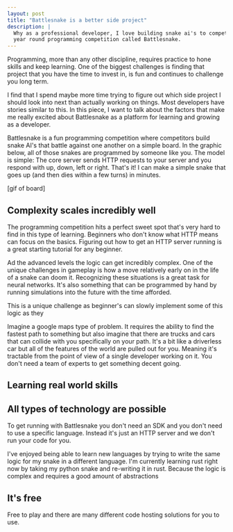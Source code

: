 ```yaml
---
layout: post
title: "Battlesnake is a better side project"
description: |
  Why as a professional developer, I love building snake ai's to compete in a
  year round programming competition called Battlesnake.
---
```


Programming, more than any other discipline, requires practice to hone skills
and keep learning. One of the biggest challenges is finding that project that
you have the time to invest in, is fun and continues to challenge you long
term.

I find that I spend maybe more time trying to figure out which side project I
should look into next than actually working on things. Most developers have
stories similar to this. In this piece, I want to talk about the factors that
make me really excited about Battlesnake as a platform for learning and growing
as a developer.

Battlesnake is a fun programming competition where competitors build snake AI's
that battle against one another on a simple board. In the graphic below, all of
those snakes are programmed by someone like you. The model is simple: The core
server sends HTTP requests to your server and you respond with up, down, left
or right. That's it! I can make a simple snake that goes up (and then
dies within a few turns) in minutes.

[gif of board]

## Complexity scales incredibly well

The programming competition hits a perfect sweet spot that's very hard to find
in this type of learning. Beginners who don't know what HTTP means can focus
on the basics. Figuring out how to get an HTTP server running is a great
starting tutorial for any beginner.

Ad the advanced levels the logic can get incredibly complex. One of the
unique challenges in gameplay is how a move relatively early on in the life of
a snake can doom it. Recognizing these situations is a great task for neural
networks. It's also something that can be programmed by hand by running
simulations into the future with the time afforded.

This is a unique challenge as beginner's can slowly implement some of this
logic as they

Imagine a google maps type of problem. It requires the ability to find the
fastest path to something but also imagine that there are trucks and cars that
can collide with you specifically on your path. It's a bit like a driverless
car but all of the features of the world are pulled out for you. Meaning it's
tractable from the point of view of a single developer working on it. You
don't need a team of experts to get something decent going.

## Learning real world skills

## All types of technology are possible

To get running with Battlesnake you don't need an SDK and you don't need to use
a specific language. Instead it's just an HTTP server and we don't run your
code for you.

I've enjoyed being able to learn new languages by trying to write the same
logic for my snake in a different language. I'm currently learning rust right
now by taking my python snake and re-writing it in rust. Because the logic is
complex and requires a good amount of abstractions

## It's free

Free to play and there are many different code hosting solutions for you to
use.
